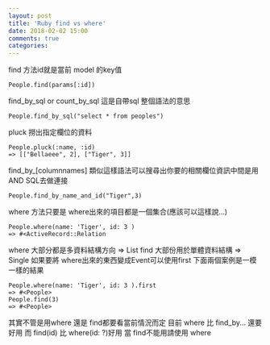 ```yaml
---
layout: post
title: 'Ruby find vs where'
date: 2018-02-02 15:00
comments: true
categories: 
---
```

find 方法id就是當前 model 的key值

	People.find(params[:id])

find_by_sql or count_by_sql 這是自帶sql 整個語法的意思

	People.find_by_sql("select * from peoples")

pluck 撈出指定欄位的資料

	People.pluck(:name, :id)
	=> [["Bellaeee", 2], ["Tiger", 3]]

find_by_[columnnames] 類似這樣語法可以搜尋出你要的相關欄位資訊中間是用 AND SQL去做連接

	People.find_by_name_and_id("Tiger",3)

where 方法只要是 where出來的項目都是一個集合(應該可以這樣說...)	

	People.where(name: 'Tiger', id: 3 )
	=> #<ActiveRecord::Relation

where 大部分都是多資料結構方向 => List
find 大部份用於單體資料結構	=> Single
如果要將 where出來的東西變成Event可以使用first
下面兩個案例是一模一樣的結果

	People.where(name: 'Tiger', id: 3 ).first
	=> #<People>
	People.find(3)
	=> #<People>

其實不管是用where 還是 find都要看當前情況而定
目前 where 比 find_by... 還要好用
而 find(id) 比 where(id: ?)好用
當 find不能用請使用 where